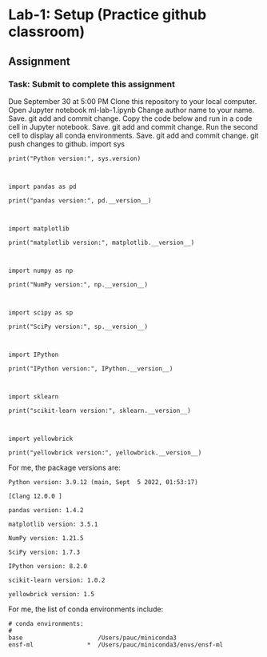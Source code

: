 # Lab-1: Setup (Practice github classroom)
## Assignment
### Task: Submit to complete this assignment
 Due September 30 at 5:00 PM
Clone this repository to your local computer.
Open Jupyter notebook ml-lab-1.ipynb
Change author name to your name.
Save. git add and commit change.
Copy the code below and run in a code cell in Jupyter notebook.
Save. git add and commit change.
Run the second cell to display all conda environments.
Save. git add and commit change.
git push changes to github.
import sys

```
print("Python version:", sys.version)

 

import pandas as pd

print("pandas version:", pd.__version__)

 

import matplotlib

print("matplotlib version:", matplotlib.__version__)

 

import numpy as np

print("NumPy version:", np.__version__)

 

import scipy as sp

print("SciPy version:", sp.__version__)

 

import IPython

print("IPython version:", IPython.__version__)

 

import sklearn

print("scikit-learn version:", sklearn.__version__)

 

import yellowbrick

print("yellowbrick version:", yellowbrick.__version__)
```

For me, the package versions are:
```
Python version: 3.9.12 (main, Sept  5 2022, 01:53:17)

[Clang 12.0.0 ]

pandas version: 1.4.2

matplotlib version: 3.5.1

NumPy version: 1.21.5

SciPy version: 1.7.3

IPython version: 8.2.0

scikit-learn version: 1.0.2

yellowbrick version: 1.5
```
For me, the list of conda environments include:
```
# conda environments:
#
base                     /Users/pauc/miniconda3
ensf-ml               *  /Users/pauc/miniconda3/envs/ensf-ml
```
